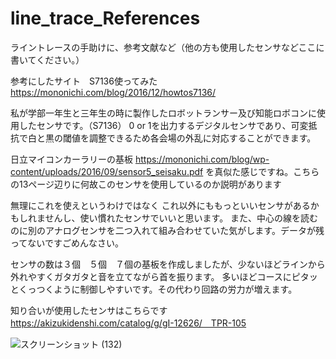 # line_trace_References
ライントレースの手助けに、参考文献など（他の方も使用したセンサなどここに書いてください。）

参考にしたサイト　S7136使ってみた
https://mononichi.com/blog/2016/12/howtos7136/

私が学部一年生と三年生の時に製作したロボットランサー及び知能ロボコンに使用したセンサです。（S7136）
0 or 1を出力するデジタルセンサであり、可変抵抗で白と黒の閾値を調整できるため各会場の外乱に対応することができます。

日立マイコンカーラリーの基板
https://mononichi.com/blog/wp-content/uploads/2016/09/sensor5_seisaku.pdf
を真似た感じですね。こちらの13ページ辺りに何故このセンサを使用しているのか説明があります

無理にこれを使えというわけではなく
これ以外にももっといいセンサがあるかもしれませんし、使い慣れたセンサでいいと思います。
また、中心の線を読むのに別のアナログセンサを二つ入れて組み合わせていた気がします。データが残ってないですごめんなさい。

センサの数は３個　５個　７個の基板を作成しましたが、少ないほどラインから外れやすくガタガタと音を立てながら首を振ります。
多いほどコースにピタッとくっつくように制御しやすいです。その代わり回路の労力が増えます。

知り合いが使用したセンサはこちらです
https://akizukidenshi.com/catalog/g/gI-12626/　TPR-105

![スクリーンショット (132)](https://user-images.githubusercontent.com/25544609/170171582-8495be5b-e2fa-460b-ab49-bc995c8ec8a3.png)
